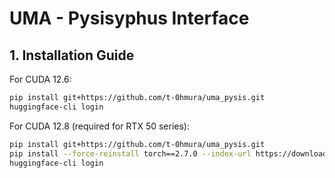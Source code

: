 # **UMA - Pysisyphus Interface**

## 1. Installation Guide

For CUDA 12.6:
```bash
pip install git+https://github.com/t-0hmura/uma_pysis.git
huggingface-cli login
```

For CUDA 12.8 (required for RTX 50 series):
```bash
pip install git+https://github.com/t-0hmura/uma_pysis.git
pip install --force-reinstall torch==2.7.0 --index-url https://download.pytorch.org/whl/cu128
huggingface-cli login
```

